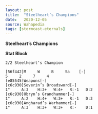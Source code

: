 ```yaml
---
layout: post
title:  "Steelheart’s Champions"
date:   2020-12-05
source: Wahapedia
tags: [stormcast-eternals]
---
```


**Steelheart’s Champions**

**Stat Block**
```
2/2 Steelheart’s Champion
```

```
[56f442]M     W     B     Sa    [-]
5     2     7     4     
[e85545]Weapons[-]
[c6c930]Severin’s Broadsword[-]
1"     A:3    H:3+   W:4+   R:-1   D:2   
[c6c930]Obryn’s Grandhammer[-]
1"     A:2    H:4+   W:3+   R:-1   D:3   
[c6c930]Angharad’s Warhammer[-]
1"     A:3    H:3+   W:3+   R:-    D:1   
```


